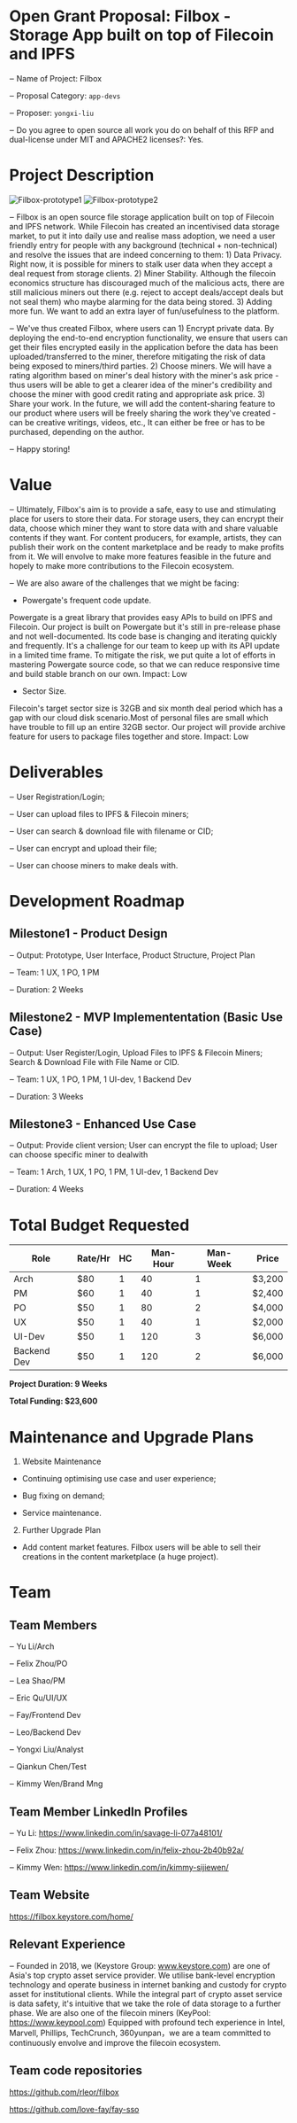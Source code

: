 # Open Grant Proposal: Filbox - Storage App built on top of Filecoin and IPFS

‒ Name of Project: Filbox

‒ Proposal Category: `app-devs`

‒ Proposer: `yongxi-liu`

‒ Do you agree to open source all work you do on behalf of this RFP and dual-license under MIT and APACHE2 licenses?: Yes.

# Project Description

![Filbox-prototype1](https://oss.faycz.com/filbox/fibox1.png)
![Filbox-prototype2](https://oss.faycz.com/filbox/pro-2.png)

‒ Filbox is an open source file storage application built on top of Filecoin and IPFS network. While Filecoin has created an incentivised data storage market, to put it into daily use and realise mass adoption, we need a user friendly entry for people with any  background (technical + non-technical) and resolve the issues that are indeed concerning to them: 1) Data Privacy. Right now, it is possible for miners to stalk user data when they accept a deal request from storage clients.  2) Miner Stability. Although the filecoin economics structure has discouraged much of the malicious acts, there are still malicious miners out there (e.g. reject to accept deals/accept deals but not seal them) who maybe alarming for the data being stored.  3) Adding more fun. We want to add an extra layer of fun/usefulness to the platform.

‒ We've thus created Filbox, where users can 1) Encrypt private data. By deploying the end-to-end encryption functionality, we ensure that users can get their files encrypted easily in the application before the data has been uploaded/transferred to the miner, therefore mitigating the risk of data being exposed to miners/third parties. 2) Choose miners. We will have a rating algorithm based on miner's deal history with the miner's ask price - thus users will be able to get a clearer idea of the miner's credibility and choose the miner with good credit rating and appropriate ask price. 3) Share your work. In the future, we will add the content-sharing feature to our product where users will be freely sharing the work they've created - can be creative writings, videos, etc., It can either be free or has to be purchased, depending on the author.

‒ Happy storing!

# Value

‒ Ultimately, Filbox's aim is to provide a safe, easy to use and stimulating place for users to store their data. For storage users, they can encrypt their data, choose which miner they want to store data with and share valuable contents if they want. For content producers, for example, artists, they can publish their work on the content marketplace and be ready to make profits from it. We will envolve to make more features feasible in the future and hopely to make more contributions to the Filecoin ecosystem.

‒ We are also aware of the challenges that we might be facing:

* Powergate's frequent code update.

Powergate is a great library that provides easy APIs to build on IPFS and Filecoin. Our project is built on Powergate but it's still in pre-release phase and not well-documented. Its code base is changing and iterating quickly and frequently. It's a challenge for our team to keep up with its API update in a limited time frame. To mitigate the risk, we  put quite a lot of efforts in mastering Powergate source code, so that we can reduce responsive time and build stable branch on our own.
Impact: Low

* Sector Size.

Filecoin's target sector size is 32GB and six month deal period which has a gap with our cloud disk scenario.Most of personal files are small which have trouble to fill up an entire 32GB sector. Our project will provide archive feature for users to package files together and store.
Impact: Low

# Deliverables

‒ User Registration/Login; 

‒ User can upload files to IPFS & Filecoin miners; 

‒ User can search & download file with filename or CID;

‒ User can encrypt and upload their file;

‒ User can choose miners to make deals with.

# Development Roadmap

## Milestone1 - Product Design 

‒ Output: Prototype, User Interface, Product Structure, Project Plan

‒ Team: 1 UX, 1 PO, 1 PM

‒ Duration: 2 Weeks

## Milestone2 - MVP Implemententation (Basic Use Case)

‒ Output: User Register/Login, Upload Files to IPFS & Filecoin Miners; Search & Download File with File Name or CID.

‒ Team: 1 UX, 1 PO, 1 PM, 1 UI-dev, 1 Backend Dev

‒ Duration: 3 Weeks

## Milestone3 - Enhanced Use Case

‒ Output: Provide client version; User can encrypt the file to upload; User can choose specific miner to dealwith

‒ Team: 1 Arch, 1 UX, 1 PO, 1 PM, 1 UI-dev, 1 Backend Dev

‒ Duration: 4 Weeks

# Total Budget Requested

| Role | Rate/Hr | HC | Man-Hour | Man-Week | Price |
|-----|-------|----|--------|----------|------|
| Arch | $80 | 1 | 40 | 1 | $3,200 |
| PM | $60 | 1 | 40 | 1 | $2,400 |
| PO | $50 | 1 | 80 | 2 | $4,000 |
| UX | $50 | 1 | 40 | 1 | $2,000 |
| UI-Dev | $50 | 1 | 120 | 3 | $6,000 |
| Backend Dev | $50 | 1 | 120 | 2 | $6,000 |

**Project Duration: 9 Weeks**

**Total Funding: $23,600**

# Maintenance and Upgrade Plans

1. Website Maintenance

  - Continuing optimising use case and user experience;
  
  - Bug fixing on demand;
  
  - Service maintenance.

2. Further Upgrade Plan

  - Add content market features. Filbox users will be able to sell their creations in the content marketplace (a huge project). 

# Team
## Team Members
‒ Yu Li/Arch

‒ Felix Zhou/PO

‒ Lea Shao/PM

‒ Eric Qu/UI/UX

‒ Fay/Frontend Dev

‒ Leo/Backend Dev

‒ Yongxi Liu/Analyst

‒ Qiankun Chen/Test

‒ Kimmy Wen/Brand Mng

## Team Member LinkedIn Profiles

‒ Yu Li:  https://www.linkedin.com/in/savage-li-077a48101/

‒ Felix Zhou: https://www.linkedin.com/in/felix-zhou-2b40b92a/

‒ Kimmy Wen: https://www.linkedin.com/in/kimmy-sijiewen/

## Team Website

https://filbox.keystore.com/home/

## Relevant Experience

‒ Founded in 2018, we (Keystore Group: www.keystore.com) are one of Asia's top crypto asset service provider. We utilise bank-level encryption technology and operate business in internet banking and custody for crypto asset for institutional clients. While the integral part of crypto asset service is data safety, it's intuitive that we take the role of data storage to a further phase. We are also one of the filecoin miners (KeyPool: https://www.keypool.com)   Equipped with profound tech experience in Intel, Marvell, Phillips, TechCrunch, 360yunpan，we are a team committed to continuously envolve and improve the filecoin ecosystem.

## Team code repositories

https://github.com/rleor/filbox

https://github.com/love-fay/fay-sso
